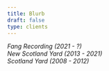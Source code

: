 ```yaml
---
title: Blurb
draft: false
type: clients
---
```

*Fang Recording (2021 - ?)*\
*New Scotland Yard (2013 - 2021)*\
*Scotland Yard (2008 - 2012)*